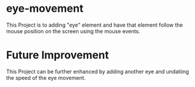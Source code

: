 # eye-movement
This Project is to adding  "eye" element and have that element follow the mouse position on the screen using the mouse events.
# Future Improvement
This Project can be further enhanced by adding another eye and undatiing the speed of the eye movement.
